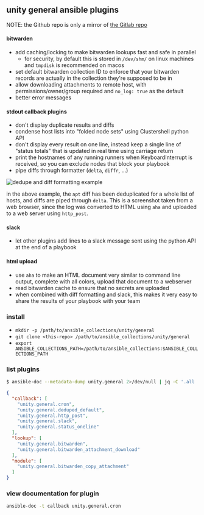 ## unity general ansible plugins

NOTE: the Github repo is only a mirror of [the Gitlab repo](https://gitlab.rc.umass.edu/unity/ansible-collections/general)

#### bitwarden

* add caching/locking to make bitwarden lookups fast and safe in parallel
    * for security, by default this is stored in `/dev/shm/` on linux machines and `tmpdisk` is recommended on macos
* set default bitwarden collection ID to enforce that your bitwarden records are actually in the collection they're supposed to be in
* allow downloading attachments to remote host, with permissions/owner/group required and `no_log: true` as the default
* better error messages

#### stdout callback plugins

* don't display duplicate results and diffs
* condense host lists into "folded node sets" using Clustershell python API
* don't display every result on one line, instead keep a single line of "status totals" that is updated in real time using carriage return
* print the hostnames of any running runners when KeyboardInterrupt is received, so you can exclude nodes that block your playbook
* pipe diffs through formatter (`delta`, `diffr`, ...)

![dedupe and diff formatting example](https://gitlab.rc.umass.edu/-/project/81/uploads/e08ed56f1911a1d306aba4ef26a20c25/image.png)

in the above example, the `apt` diff has been deduplicated for a whole list of hosts, and diffs are piped through `delta`. This is a screenshot taken from a web browser, since the log was converted to HTML using `aha` and uploaded to a web server using `http_post`.

#### slack

* let other plugins add lines to a slack message sent using the python API at the end of a playbook

#### html upload

* use `aha` to make an HTML document very similar to command line output, complete with all colors, upload that document to a webserver
* read bitwarden cache to ensure that no secrets are uploaded
* when combined with diff formatting and slack, this makes it very easy to share the results of your playbook with your team

### install

* `mkdir -p /path/to/ansible_collections/unity/general`
* `git clone <this-repo> /path/to/ansible_collections/unity/general`
* `export ANSIBLE_COLLECTIONS_PATH=/path/to/ansible_collections:$ANSIBLE_COLLECTIONS_PATH`

### list plugins
```sh
$ ansible-doc --metadata-dump unity.general 2>/dev/null | jq -C '.all | with_entries(select(.key != "keyword" and (.value | keys | length) > 0) | .value |= keys)'
```
```json
{
  "callback": [
    "unity.general.cron",
    "unity.general.deduped_default",
    "unity.general.http_post",
    "unity.general.slack",
    "unity.general.status_oneline"
  ],
  "lookup": [
    "unity.general.bitwarden",
    "unity.general.bitwarden_attachment_download"
  ],
  "module": [
    "unity.general.bitwarden_copy_attachment"
  ]
}
```

### view documentation for plugin
```sh
ansible-doc -t callback unity.general.cron
```
